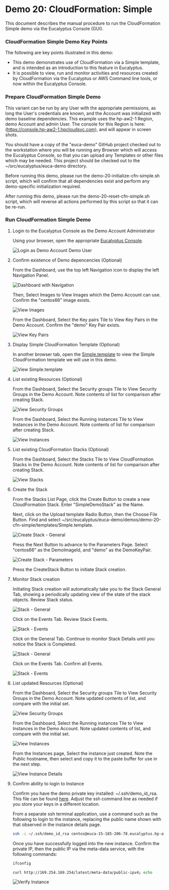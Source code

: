 # Demo 20: CloudFormation: Simple

This document describes the manual procedure to run the CloudFormation Simple demo via the 
Eucalyptus Console (GUI).

### CloudFormation Simple Demo Key Points
   
The following are key points illustrated in this demo:
   
* This demo demonstrates use of CloudFormation via a Simple template, and is intended as an
  introduction to this feature in Eucalyptus.
* It is possible to view, run and monitor activities and resources created by CloudFormation
  via the Eucalyptus or AWS Command line tools, or now within the Eucalyptus Console.

### Prepare CloudFormation Simple Demo

This variant can be run by any User with the appropriate permissions, as long the User's
credentials are known, and the Account was initialized with demo baseline dependencies. 
This example uses the hp-aw2-1 Region, demo Account and admin User. The console for this
Region is here: (https://console.hp-aw2-1.hpcloudsvc.com), and will appear in screen shots.

You should have a copy of the "euca-demo" GitHub project checked out to the workstation 
where you will be running any Browser which will access the Eucalyptus Console, so that
you can upload any Templates or other files which may be needed. This project should be
checked out to the ~/src/eucalyptus/euca-demo directory.

Before running this demo, please run the demo-20-initialize-cfn-simple.sh script, which
will confirm that all dependencies exist and perform any demo-specific initialization
required.

After running this demo, please run the demo-20-reset-cfn-simple.sh script, which will
reverse all actions performed by this script so that it can be re-run.

### Run CloudFormation Simple Demo

1. Login to the Eucalyptus Console as the Demo Account Administrator

    Using your browser, open the appropriate [Eucalyptus Console](https://console.hp-aw2-1.hpcloudsvc.com).

    ![Login as Demo Account Demo User](../images/demo-20-run-cfn-simple-01-login.png?raw=true)

2. Confirm existence of Demo depencencies (Optional)

    From the Dashboard, use the top left Navigation icon to display the left Navigation Panel.

    ![Dashboard with Navigation](../images/demo-20-run-cfn-simple-02-dashboard.png?raw=true)

    Then, Select Images to View Images which the Demo Account can use.
    Confirm the "centos66" image exists.

    ![View Images](../images/demo-20-run-cfn-simple-02-images.png?raw=true)

    From the Dashboard, Select the Key pairs Tile to View Key Pairs in the Demo Account.
    Confirm the "demo" Key Pair exists.

    ![View Key Pairs](../images/demo-20-run-cfn-simple-02-key-pairs.png?raw=true)

3. Display Simple CloudFormation Template (Optional)

    In another browser tab, open the [Simple.template](../templates/Simple.template) to view the Simple
    CloudFormation template we will use in this demo.

    ![View Simple.template](../images/demo-20-run-cfn-simple-03-simple-template.png?raw=true)

4. List existing Resources (Optional)

    From the Dashboard, Select the Security groups Tile to View Security Groups in the
    Demo Account. Note contents of list for comparison after creating Stack.

    ![View Security Groups](../images/demo-20-run-cfn-simple-04-security-groups.png?raw=true)

    From the Dashboard, Select the Running instances Tile to View Instances in the
    Demo Account. Note contents of list for comparison after creating Stack.

    ![View Instances](../images/demo-20-run-cfn-simple-04-instances.png?raw=true)

5. List existing CloudFormation Stacks (Optional)

    From the Dashboard, Select the Stacks Tile to View CloudFormation Stacks in the
    Demo Account. Note contents of list for comparison after creating Stack.

    ![View Stacks](../images/demo-20-run-cfn-simple-05-stacks.png?raw=true)

6. Create the Stack

    From the Stacks List Page, click the Create Button to create a new CloudFormation Stack.
    Enter "SimpleDemoStack" as the Name.
    
    Next, click on the Upload template Radio Button, then the Choose File Button. Find and
    select ~/src/eucalyptus/euca-demo/demos/demo-20-cfn-simple/templates/Simple.template.

    ![Create Stack - General](../images/demo-20-run-cfn-simple-06-create-general.png?raw=true)

    Press the Next Button to advance to the Parameters Page. Select "centos66" as the DemoImageId,
    and "demo" as the DemoKeyPair.

    ![Create Stack - Parameters](../images/demo-20-run-cfn-simple-06-create-parameters.png?raw=true)

    Press the CreateStack Button to initiate Stack creation.

7. Monitor Stack creation

    Initiating Stack creation will automatically take you to the Stack General Tab, showing a 
    periodically updating view of the state of the stack objects. Review Stack status.

    ![Stack - General](../images/demo-20-run-cfn-simple-07-stack-01-details.png?raw=true)

    Click on the Events Tab. Review Stack Events.

    ![Stack - Events](../images/demo-20-run-cfn-simple-07-stack-01-events.png?raw=true)

    Click on the General Tab. Continue to monitor Stack Details until you notice the Stack is
    Completed.

    ![Stack - General](../images/demo-20-run-cfn-simple-07-stack-02-details.png?raw=true)

    Click on the Events Tab. Confirm all Events.

    ![Stack - Events](../images/demo-20-run-cfn-simple-07-stack-02-events.png?raw=true)

8. List updated Resources (Optional)

    From the Dashboard, Select the Security groups Tile to View Security Groups in the
    Demo Account. Note updated contents of list, and compare with the initial set.

    ![View Security Groups](../images/demo-20-run-cfn-simple-08-security-groups.png?raw=true)

    From the Dashboard, Select the Running instances Tile to View Instances in the
    Demo Account. Note updated contents of list, and compare with the initial set.

    ![View Instances](../images/demo-20-run-cfn-simple-08-instances.png?raw=true)

    From the Instances page, Select the instance just created. Note the Public hostname,
    then select and copy it to the paste buffer for use in the next step.

    ![View Instance Details](../images/demo-20-run-cfn-simple-08-instance-details.png?raw=true)

9. Confirm ability to login to Instance

    Confirm you have the demo private key installed: ~/.ssh/demo_id_rsa. This file can
    be found [here](../../../keys/demo_id_rsa). Adjust the ssh command line as needed if
    you store your keys in a different location.

    From a separate ssh terminal application, use a command such as the following
    to login to the instance, replacing the public name shown with that observed in
    the instance details page.

    ```bash
    ssh -i ~/.ssh/demo_id_rsa centos@euca-15-185-206-78.eucalyptus.hp-aw2-1.hpcloudsvc.com
    ```

    Once you have successfully logged into the new instance. Confirm the private IP, then
    the public IP via the meta-data service, with the following commands:

    ```bash
    ifconfig

    curl http://169.254.169.254/latest/meta-data/public-ipv4; echo
    ```

    ![Verify Instance](../images/demo-20-run-cfn-simple-09-validate.png?raw=true)

